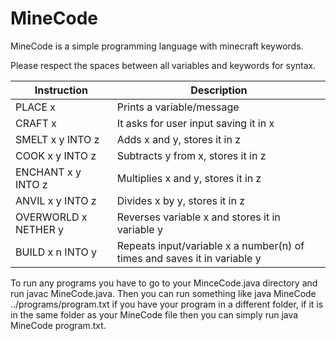 # MineCode

MineCode is a simple programming language with minecraft keywords.

Please respect the spaces between all variables and keywords for syntax.

| Instruction | Description |
| ------ | ------ |
| PLACE x | Prints a variable/message |
| CRAFT x | It asks for user input saving it in x |
| SMELT x y INTO z | Adds x and y, stores it in z |
| COOK x y INTO z | Subtracts y from x, stores it in z |
| ENCHANT x y INTO z | Multiplies x and y, stores it in z |
| ANVIL x y INTO z | Divides x by y, stores it in z |
| OVERWORLD x NETHER y | Reverses variable x and stores it in variable y |
| BUILD x n INTO y | Repeats input/variable x a number(n) of times and saves it in variable y |


To run any programs you have to go to your MinceCode.java directory and run javac MineCode.java. Then you can run something like java MineCode ../programs/program.txt if you have your program in a different folder, if it is in the same folder as your MineCode file then you can simply run java MineCode program.txt.


